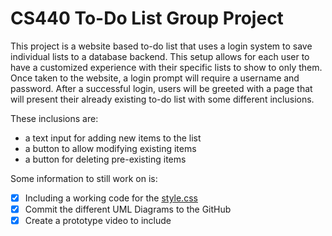 # CS440 To-Do List Group Project
This project is a website based to-do list that uses a login system to save individual lists to a database backend. This setup allows for each user to have a customized experience with their specific lists to show to only them. Once taken to the website, a login prompt will require a username and password. After a successful login, users will be greeted with
a page that will present their already existing to-do list with some different inclusions.

These inclusions are:
- a text input for adding new items to the list
- a button to allow modifying existing items
- a button for deleting pre-existing items

Some information to still work on is:
- [X] Including a working code for the [style.css](https://github.com/GarethCarew/CS440_GroupProject/blob/main/public/stylesheets/style.css)
- [X] Commit the different UML Diagrams to the GitHub
- [X] Create a prototype video to include
